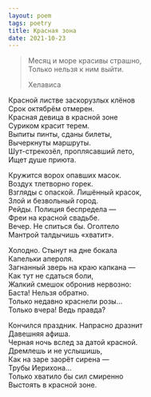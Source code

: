 ```yaml
---
layout: poem
tags: poetry
title: Красная зона
date: 2021-10-23
---
```


> Месяц и море красивы страшно,<br>
> Только нельзя к ним выйти.
>
> <footer>Хелависа</footer>

Красной листве заскорузлых клёнов<br>
Срок октябрём отмерен.<br>
Красная девица в красной зоне<br>
Суриком красит терем.<br>
Выпиты пинты, сданы билеты,<br>
Вычеркнуты маршруты.<br>
Шут-стрекозёл, проплясавший лето,<br>
Ищет душе приюта.<br>

Кружится ворох опавших масок.<br>
Воздух тлетворно горек.<br>
Взгляды с опаской. Лишённый красок,<br>
Злой и безвольный город.<br>
Рейды. Полиция беспредела —<br>
Фреи на красной свадьбе.<br>
Вечер. Не спиться бы. Оголтело<br>
Мантрой талдычишь «хватит».<br>

Холодно. Стынут на дне бокала<br>
Капельки апероля.<br>
Загнанный зверь на краю капкана —<br>
Как тут не сдаться боли,<br>
Жалкий смешок обронив нервозно:<br>
Баста! Нельзя обратно.<br>
Только недавно краснели розы...<br>
Только вчера! Ведь правда?<br>

Кончился праздник. Напрасно дразнит<br>
Давешняя афиша.<br>
Черная ночь вслед за датой красной.<br>
Дремлешь и не услышишь,<br>
Как на заре заорёт сирена —<br>
Трубы Иерихона...<br>
Только хватило бы сил смиренно<br>
Выстоять в красной зоне.
